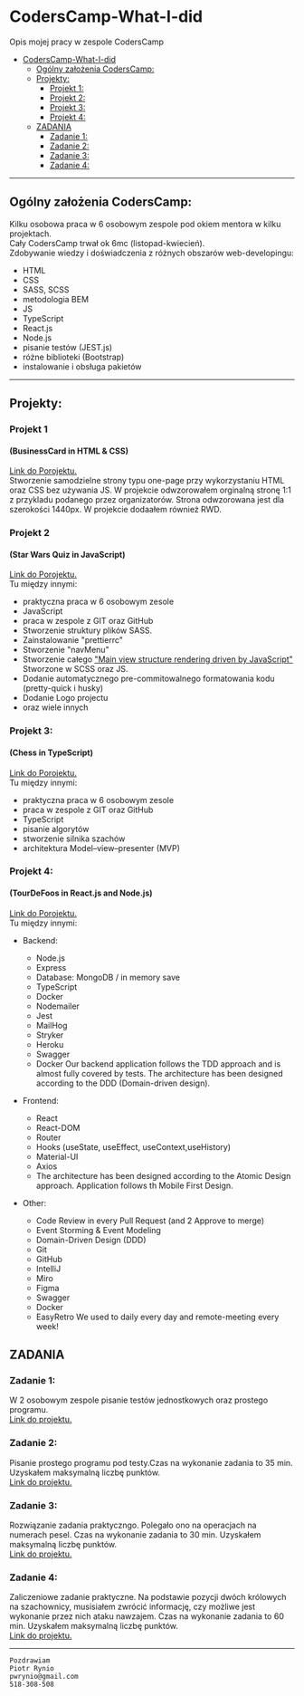 # CodersCamp-What-I-did
Opis mojej pracy w zespole CodersCamp

- [CodersCamp-What-I-did](#coderscamp-what-i-did)
  - [Ogólny założenia CodersCamp:](#ogólny-założenia-coderscamp)
  - [Projekty:](#projekty)
    - [Projekt 1:](#projekt-1)
    - [Projekt 2:](#projekt-2)
    - [Projekt 3:](#projekt-3)
    - [Projekt 4:](#projekt-4)
  - [ZADANIA](#zadania)
    - [Zadanie 1:](#zadanie-1)
    - [Zadanie 2:](#zadanie-2)
    - [Zadanie 3:](#zadanie-3)
    - [Zadanie 4:](#zadanie-4)

---

## Ogólny założenia CodersCamp:
Kilku osobowa praca w 6 osobowym zespole pod okiem mentora w kilku projektach.\
Cały CodersCamp trwał ok 6mc (listopad-kwiecień).\
Zdobywanie wiedzy i doświadczenia z różnych obszarów web-developingu:
- HTML
- CSS
- SASS, SCSS
- metodologia BEM
- JS
- TypeScript 
- React.js
- Node.js
- pisanie testów (JEST.js)
- różne biblioteki (Bootstrap)
- instalowanie i obsługa pakietów

---

## Projekty:

### Projekt 1
#### (BusinessCard in HTML & CSS)
[Link do Porojektu.](https://github.com/PiotrWR/CodersCamp2020.Project.HTML-CSS.BusinessCard)\
Stworzenie samodzielne strony typu one-page przy wykorzystaniu HTML oraz CSS bez używania JS.
W projekcie odwzorowałem orginalną stronę 1:1 z przykladu podanego przez organizatorów. Strona odwzorowana jest dla szerokości 1440px. W projekcie dodaałem również RWD. 

### Projekt 2 
#### (Star Wars Quiz in JavaScript)
[Link do Porojektu.](https://github.com/nowakprojects/CodersCamp2020.Project.JavaScript.StarWarsQuiz)\
Tu między innymi:
- praktyczna praca w 6 osobowym zesole
- JavaScript
- praca w zespole z GIT oraz GitHub
- Stworzenie struktury plików SASS.
- Zainstalowanie "prettierrc"
- Stworzenie "navMenu"
- Stworzenie całego ["Main view structure rendering driven by JavaScript"](https://github.com/nowakprojects/CodersCamp2020.Project.JavaScript.StarWarsQuiz/commit/440bcbd42f62958cf39a29d79507fd1e2a8aea31) Stworzone w SCSS oraz JS.
- Dodanie automatycznego pre-commitowalnego formatowania kodu (pretty-quick i husky)
- Dodanie Logo projectu
- oraz wiele innych

### Projekt 3:
#### (Chess in TypeScript)
[Link do Porojektu.](https://github.com/PiotrRynio/CodersCamp2020.Project.TypeScript.Chess)\
Tu między innymi:
- praktyczna praca w 6 osobowym zesole
- praca w zespole z GIT oraz GitHub
- TypeScript
- pisanie algorytów
- stworzenie silnika szachów
- architektura Model–view–presenter (MVP)

### Projekt 4:
#### (TourDeFoos in React.js and Node.js)
[Link do Porojektu.](https://github.com/PiotrRynio/CodersCamp2020.Project.FullStack-Node-React.TableSoccerTournaments)\
Tu między innymi:
- Backend:
  - Node.js
  - Express
  - Database: MongoDB / in memory save
  - TypeScript
  - Docker
  - Nodemailer
  - Jest
  - MailHog
  - Stryker
  - Heroku
  - Swagger
  - Docker
Our backend application follows the TDD approach and is almost fully covered by tests. The architecture has been designed according to the DDD (Domain-driven design).

- Frontend:
  - React
  - React-DOM
  - Router
  - Hooks (useState, useEffect, useContext,useHistory)
  - Material-UI
  - Axios
  - The architecture has been designed according to the Atomic Design approach. Application follows th Mobile First Design.

- Other:
  - Code Review in every Pull Request (and 2 Approve to merge)
  - Event Storming & Event Modeling
  - Domain-Driven Design (DDD)
  - Git
  - GitHub
  - IntelliJ
  - Miro
  - Figma
  - Swagger
  - Docker
  - EasyRetro
We used to daily every day and remote-meeting every week!


## ZADANIA
### Zadanie 1:
W 2 osobowym zespole pisanie testów jednostkowych oraz prostego programu.\
[Link do projektu.](https://github.com/PiotrWR/medicine-dose-kata-js--our-solution)

### Zadanie 2:
Pisanie prostego programu pod testy.Czas na wykonanie zadania to 35 min. Uzyskałem maksymalną liczbę punktów. \
[Link do projektu.](https://github.com/CodersCampClassroom/przykladowe-dzial-ii-wykryj-oszusta-PiotrWR)

### Zadanie 3:
Rozwiązanie zadania praktyczngo. Polegało ono na operacjach na numerach pesel. Czas na wykonanie zadania to 30 min. Uzyskałem maksymalną liczbę punktów.\
[Link do projektu.](https://github.com/CodersCampClassroom/dzial-ii-plec-z-numeru-pesel-PiotrWR)

### Zadanie 4:
Zaliczeniowe zadanie praktyczne. Na podstawie pozycji dwóch królowych na szachownicy, musisiałem zwrócić informację, czy możliwe jest wykonanie przez nich ataku nawzajem. Czas na wykonanie zadania to 60 min. Uzyskałem maksymalną liczbę punktów.\
[Link do projektu.](https://github.com/CodersCampClassroom/dzial-iii-atakujace-krolowe-PiotrWR)

---

```
Pozdrawiam
Piotr Rynio
pwrynio@gmail.com
518-308-508
```
